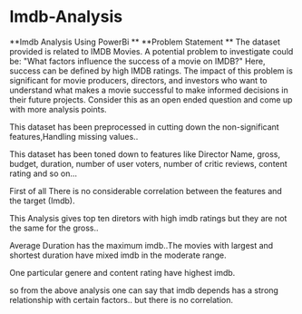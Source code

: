 # Imdb-Analysis
**Imdb Analysis Using PowerBi
**
**Problem Statement **
The dataset provided is related to IMDB Movies. A potential problem to investigate could be: "What factors influence the success of a movie on IMDB?" Here, success can be defined by high IMDB ratings. The impact of this problem is significant for movie producers, directors, and investors who want to understand what makes a movie successful to make informed decisions in their future projects. Consider this as an open ended question and come up with more analysis points. 

This dataset has been preprocessed in cutting down the non-significant features,Handling missing values..

This dataset has been toned down to features like Director Name, gross, budget, duration, number of user voters, number of critic reviews, content rating and so on...

First of all There is no considerable correlation between the features and the target (Imdb).

This Analysis gives top ten diretors with high imdb ratings but they are not the same for the gross..

Average Duration has the maximum imdb..The movies with largest and shortest duration have mixed imdb in the moderate range.

One particular genere and content rating  have highest imdb.

so from the above analysis one can say that imdb depends has a strong relationship with certain factors..
but there is no correlation.


